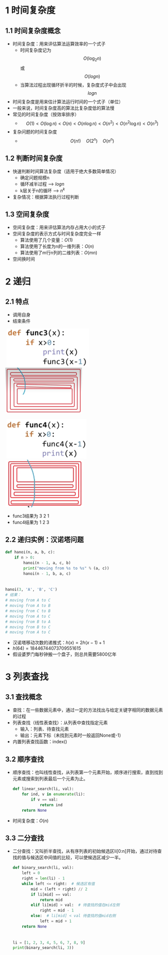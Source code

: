# 1 时间复杂度

## 1.1 时间复杂度概念

* 时间复杂度：用来评估算法运算效率的一个式子
  * 时间复杂度记为$$O({\log_2n})$$或$$O(logn)$$
  * 当算法过程出现循环折半的时候，复杂度式子中会出现$$logn$$
* 时间复杂度是用来估计算法运行时间的一个式子（单位）
* 一般来说，时间复杂度高的算法比复杂度低的算法慢
* 常见的时间复杂度（按效率排序）
  * $$O(1)<O(\log{n})<O(n)<O(n\log{n})<O(n^2)<O(n^2\log{n})<O(n^3)$$
* 复杂问题的时间复杂度
  * $$O(n!)\quad O(2^n)\quad O(n^n)$$

## 1.2 判断时间复杂度

* 快速判断时间算法复杂度（适用于绝大多数简单情况）
  * 确定问题规模n
  * 循环减半过程 –> $logn$
  * k层关于n的循环 –> $n^k$
* 复杂情况：根据算法执行过程判断

## 1.3 空间复杂度

* 空间复杂度：用来评估算法内存占用大小的式子
* 空间复杂度的表示方式与时间复杂度完全一样
  * 算法使用了几个变量：$O(1)$
  * 算法使用了长度为n的一维列表：$O(n)$                                                                                    
  * 算法使用了m行n列的二维列表：$O(mn)$
* 空间换时间

# 2 递归

## 2.1 特点

* 调用自身
* 结束条件

​         ![image-20221101191913754](Algorithm.assets/image-20221101191913754.png)          <img src="Algorithm.assets/image-20221101191951948.png" alt="image-20221101191951948" style="zoom:67%;" /> 



​         ![image-20221101192051502](Algorithm.assets/image-20221101192051502.png)           <img src="Algorithm.assets/image-20221101192116906.png" alt="image-20221101192116906" style="zoom:67%;" />

* func3结果为 3 2 1
* func4结果为 1 2 3

## 2.2 递归实例：汉诺塔问题

```python
def hanoi(n, a, b, c):
    if n > 0:
        hanoi(n - 1, a, c, b)
        print("moving from %s to %s" % (a, c))
        hanoi(n - 1, b, a, c)


hanoi(3, 'A', 'B', 'C')
# 结果：
# moving from A to C
# moving from A to B
# moving from C to B
# moving from A to C
# moving from B to A
# moving from B to C
# moving from A to C
```

* 汉诺塔移动次数的递推式：$h(x)=2h(x-1)+1$
* $h(64)=18446744073709551615$
* 假设婆罗门每秒钟搬一个盘子，则总共需要5800亿年

# 3 列表查找

## 3.1 查找概念

* 查找：在一些数据元素中，通过一定的方法找出与给定关键字相同的数据元素的过程
* 列表查找（线性表查找）：从列表中查找指定元素
  * 输入：列表、待查找元素
  * 输出：元素下标（未找到元素时一般返回None或-1）
* 内置列表查找函数：index()

## 3.2 顺序查找

* 顺序查找：也叫线性查找，从列表第一个元素开始，顺序进行搜索，直到找到元素或搜索到列表最后一个元素为止。
  ```python
  def linear_search(li, val):
      for ind, v in enumerate(li):
          if v == val:
              return ind
      return None
  ```

* 时间复杂度：$O(n)$

## 3.3 二分查找

* 二分查找：又叫折半查找，从有序列表的初始候选区li[0:n]开始，通过对待查找的值与候选区中间值的比较，可以使候选区减少一半。
  ```python
  def binary_search(li, val):
      left = 0
      right = len(li) - 1
      while left <= right:  # 候选区有值
          mid = (left + right) // 2
          if li[mid] == val:
              return mid
          elif li[mid] > val:  # 待查找的值在mid左侧
              right = mid - 1
          else:  # li[mid] < val 待查找的值mid右侧
              left = mid + 1
      return None
  
  
  li = [1, 2, 3, 4, 5, 6, 7, 8, 9]
  print(binary_search(li, 3))
  ```

  
